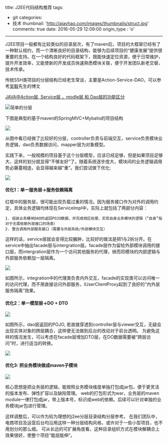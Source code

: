 title: J2EE代码结构推荐
tags:
  - git
categories:
  - 技术
thumbnail: 'http://ajayhao.com/images/thumbnails/struct.jpg'
comments: true
date: 2016-05-29 12:09:00
origin_type : 'o'
---

J2EE项目一般都有比较类似的目录层次，有了maven后，项目的大框架已经有了一种默认规约，而一个清晰良好的目录结构，能够为后续项目的“健康发展”提供很重要的支持。在一个结构良好的代码框架下，既能快速定位资源，便于日常维护，提升开发效率，又能使新的开发成员快速熟悉模块关联，便于开发团队新老交替，技术传承。
<!-- more -->

传统SSH类项目的分层结构已经老生常谈，主要是Action-Service-DAO，可以参考[吴毅](http://my.csdn.net/yuanhenglizhen110)先生的博文

[JAVA中Action层, Service层 ，modle层 和 Dao层的功能区分](http://blog.csdn.net/yuanhenglizhen110/article/details/9744669)


![简单的分层](http://ajayhao.com/images/posts/suitable-struct/0.jpg)

下图是典型的基于maven的SpringMVC+Mybatis的项目结构

![](http://ajayhao.com/images/posts/suitable-struct/1.png)

从图中看已经做了比较好的分层，controller负责与前端交互，service负责模块业务逻辑，dao负责数据访问，mapper层为对象模型。

实践下来，一般规模的项目基于这个分层模型，应该已经足够，但是如果项目足够大，这样的划分就显得“不够友好”了。随着系统逐步庞大，模块间的业务逻辑调用势必藤蔓相连，会显得越来越“重”。我们尝试做下优化:

![](http://ajayhao.com/images/posts/suitable-struct/2.png)

#### 优化1：单一服务层->服务依赖隔离

红框中的服务层，很可能出现负载过重的情况。因为服务接口作为对外的调用约定，具体业务逻辑均体现在ServiceImpl中，实际上就包括了两部分内容：

    1. 组装业务模块DAO的返回POJO数据，并完成相应处理，实现自身业务模块的逻辑（“自身”指对于无需依赖外部接口的场景）
    2. 整合调用外部服务接口（需要与外部系统/外部模块交互）

这样的话，service层就会变得比较臃肿，比较好的做法是把1与2拆分开。在service中抽出facade层与intergration层。facade层作为留给外部模块调用的接口层，而intergration层作为一个访问其他服务的代理，继而将模块的内部逻辑与外部服务依赖加一层隔离。

![](http://ajayhao.com/images/posts/suitable-struct/3.png)

如图所示，integration中的代理类负责内外交互，facade的实现类可以访问唯一的访问代理，而不用直接访问外部服务，IUserClientProxy起到了良好的“内外层服务隔离”效果。

#### 优化2：单一模型层->DO + DTO

![](http://ajayhao.com/images/posts/suitable-struct/4.png)

如图所示，dao层返回的POJO, 若直接穿透到controller层与viewer交互，无疑会出现实体对象的跨层耦合，这样便无法做到后台的改动对于前台透明。 为避免这样的情况发生，可以考虑在facade层增加DTO层，在DO数据需要被“跨层访问”时，进行适当的转换。

![](http://ajayhao.com/images/posts/suitable-struct/5.png)

#### 优化3: 把业务模块做成maven子模块

![](http://ajayhao.com/images/posts/suitable-struct/6.png)

核心思想是把业务层的逻辑，能按照业务模块维度单独打包成jar包，便于更灵活的版本发布、弹性扩容以及缺陷管理。
web的打包形式为war，业务层的maven module一律打包成jar，带上版本号，标识成web的依赖。后续可以针对单独的业务模块jar包进行管理。

这样调整后，可以作为较为理想的j2ee分层目录结构分层参考。 在我们团队中，电商项目及运营后台均沿用这样一种分层结构风格，或许对于一些小型项目，也不用划分的那么细。 可从长远的可扩展角度看，这种目录组织方式在模块解耦合上效果很好，使整个项目“能屈能伸”。
